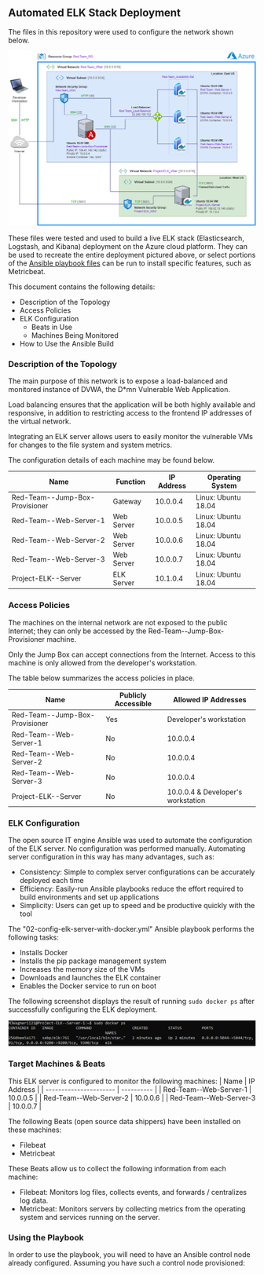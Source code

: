 ## Automated ELK Stack Deployment

The files in this repository were used to configure the network shown below.

![Azure Cloud Infrastructure Diagram](Diagrams/Wagner,_Michael_-_Azure_Cloud_Infrastructure_Diagram.png)

These files were tested and used to build a live ELK stack (Elasticsearch, Logstash, and Kibana) deployment on
the Azure cloud platform. They can be used to recreate the entire deployment pictured above, or select portions of
the [Ansible playbook files](./Ansible/) can be run to install specific features, such as Metricbeat.

This document contains the following details:

- Description of the Topology
- Access Policies
- ELK Configuration
  - Beats in Use
  - Machines Being Monitored
- How to Use the Ansible Build

### Description of the Topology

The main purpose of this network is to expose a load-balanced and monitored instance of DVWA, the
D\*mn Vulnerable Web Application.

Load balancing ensures that the application will be both highly available and responsive,
in addition to restricting access to the frontend IP addresses of the virtual network.

Integrating an ELK server allows users to easily monitor the vulnerable VMs for changes to the file system and system metrics.

The configuration details of each machine may be found below.

| Name                           | Function   | IP Address | Operating System    |
|--------------------------------|------------|------------|---------------------|
| Red-Team--Jump-Box-Provisioner | Gateway    | 10.0.0.4   | Linux: Ubuntu 18.04 |
| Red-Team--Web-Server-1         | Web Server | 10.0.0.5   | Linux: Ubuntu 18.04 |
| Red-Team--Web-Server-2         | Web Server | 10.0.0.6   | Linux: Ubuntu 18.04 |
| Red-Team--Web-Server-3         | Web Server | 10.0.0.7   | Linux: Ubuntu 18.04 |
| Project-ELK--Server            | ELK Server | 10.1.0.4   | Linux: Ubuntu 18.04 |

### Access Policies

The machines on the internal network are not exposed to the public Internet;
they can only be accessed by the Red-Team--Jump-Box-Provisioner machine.

Only the Jump Box can accept connections from the Internet.
Access to this machine is only allowed from the developer's workstation.

The table below summarizes the access policies in place.

| Name                           | Publicly Accessible | Allowed IP Addresses               |
| ------------------------------ | ------------------- | ---------------------------------- |
| Red-Team--Jump-Box-Provisioner | Yes                 | Developer's workstation            |
| Red-Team--Web-Server-1         | No                  | 10.0.0.4                           |
| Red-Team--Web-Server-2         | No                  | 10.0.0.4                           |
| Red-Team--Web-Server-3         | No                  | 10.0.0.4                           |
| Project-ELK--Server            | No                  | 10.0.0.4 & Developer's workstation |

### ELK Configuration

The open source IT engine Ansible was used to automate the configuration of the ELK server.
No configuration was performed manually.
Automating server configuration in this way has many advantages, such as:

- Consistency: Simple to complex server configurations can be accurately deployed each time
- Efficiency: Easily-run Ansible playbooks reduce the effort required to build environments and set up applications
- Simplicity: Users can get up to speed and be productive quickly with the tool

The "02-config-elk-server-with-docker.yml" Ansible playbook performs the following tasks:

- Installs Docker
- Installs the pip package management system
- Increases the memory size of the VMs
- Downloads and launches the ELK container
- Enables the Docker service to run on boot

The following screenshot displays the result of running `sudo docker ps` after successfully configuring the ELK deployment.

![sudo docker ps output](Images/docker_ps_output.png)

### Target Machines & Beats

This ELK server is configured to monitor the following machines:
| Name                   | IP Address |
| ---------------------- | ---------- |
| Red-Team--Web-Server-1 | 10.0.0.5   |
| Red-Team--Web-Server-2 | 10.0.0.6   |
| Red-Team--Web-Server-3 | 10.0.0.7   |

The following Beats (open source data shippers) have been installed on these machines:
- Filebeat
- Metricbeat

These Beats allow us to collect the following information from each machine:
- Filebeat: Monitors log files, collects events, and forwards / centralizes log data.
- Metricbeat: Monitors servers by collecting metrics from the operating system and services running on the server.

### Using the Playbook

In order to use the playbook, you will need to have an Ansible control node already configured.
Assuming you have such a control node provisioned:

